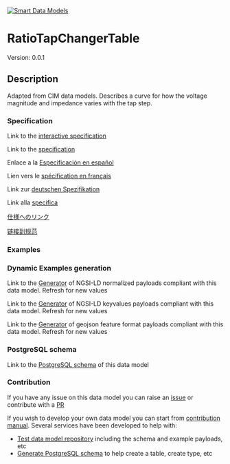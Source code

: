 [![Smart Data Models](https://smartdatamodels.org/wp-content/uploads/2022/01/SmartDataModels_logo.png "Logo")](https://smartdatamodels.org)
# RatioTapChangerTable
Version: 0.0.1

## Description 

Adapted from CIM data models. Describes a curve for how the voltage magnitude and impedance varies with the tap step.
### Specification

Link to the [interactive specification](https://swagger.lab.fiware.org/?url=https://smart-data-models.github.io/dataModel.EnergyCIM/RatioTapChangerTable/swagger.yaml)

Link to the [specification](https://github.com/smart-data-models/dataModel.EnergyCIM/blob/master/RatioTapChangerTable/doc/spec.md)

Enlace a la [Especificación en español](https://github.com/smart-data-models/dataModel.EnergyCIM/blob/master/RatioTapChangerTable/doc/spec_ES.md)

Lien vers le [spécification en français](https://github.com/smart-data-models/dataModel.EnergyCIM/blob/master/RatioTapChangerTable/doc/spec_FR.md)

Link zur [deutschen Spezifikation](https://github.com/smart-data-models/dataModel.EnergyCIM/blob/master/RatioTapChangerTable/doc/spec_DE.md)

Link alla [specifica](https://github.com/smart-data-models/dataModel.EnergyCIM/blob/master/RatioTapChangerTable/doc/spec_IT.md)

[仕様へのリンク](https://github.com/smart-data-models/dataModel.EnergyCIM/blob/master/RatioTapChangerTable/doc/spec_JA.md)

[链接到规范](https://github.com/smart-data-models/dataModel.EnergyCIM/blob/master/RatioTapChangerTable/doc/spec_ZH.md)
### Examples
### Dynamic Examples generation

Link to the [Generator](https://smartdatamodels.org/extra/ngsi-ld_generator.php?schemaUrl=https://raw.githubusercontent.com/smart-data-models/dataModel.EnergyCIM/master/RatioTapChangerTable/schema.json&email=info@smartdatamodels.org) of NGSI-LD normalized payloads compliant with this data model. Refresh for new values

Link to the [Generator](https://smartdatamodels.org/extra/ngsi-ld_generator_keyvalues.php?schemaUrl=https://raw.githubusercontent.com/smart-data-models/dataModel.EnergyCIM/master/RatioTapChangerTable/schema.json&email=info@smartdatamodels.org) of NGSI-LD keyvalues payloads compliant with this data model. Refresh for new values

Link to the [Generator](https://smartdatamodels.org/extra/geojson_features_generator.php?schemaUrl=https://raw.githubusercontent.com/smart-data-models/dataModel.EnergyCIM/master/RatioTapChangerTable/schema.json&email=info@smartdatamodels.org) of geojson feature format payloads compliant with this data model. Refresh for new values
### PostgreSQL schema

Link to the [PostgreSQL schema](https://smart-data-models.github.io/dataModel.EnergyCIM/RatioTapChangerTable/schema.sql) of this data model
### Contribution

 If you have any issue on this data model you can raise an [issue](https://github.com/smart-data-models/dataModel.EnergyCIM/issues)  or contribute with a [PR](https://github.com/smart-data-models/dataModel.EnergyCIM/pulls)

 If you wish to develop your own data model you can start from [contribution manual](https://bit.ly/contribution_manual). Several services have been developed to help with: 
 - [Test data model repository](https://smartdatamodels.org/index.php/data-models-contribution-api/) including the schema and example payloads, etc
 - [Generate PostgreSQL schema](https://smartdatamodels.org/index.php/sql-service/) to help create a table, create type, etc